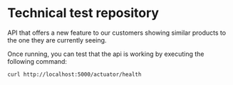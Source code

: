 # Technical test repository
API that offers a new feature to our customers showing similar products to the one they are currently seeing.

Once running, you can test that the api is working by executing the following command:

```
curl http://localhost:5000/actuator/health
```
